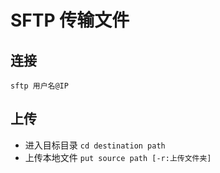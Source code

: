 # SFTP 传输文件
## 连接
`sftp 用户名@IP`
## 上传
- 进入目标目录
`cd destination path`
- 上传本地文件
`put source path [-r:上传文件夹]`
